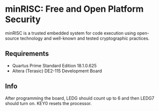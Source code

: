 # minRISC: Free and Open Platform Security
minRISC is a trusted embedded system for code execution using open-source technology and well-known and tested cryptographic practices.

## Requirements
- Quartus Prime Standard Edition 18.1.0.625
- Altera (Terasic) DE2-115 Development Board

## Info
After programming the board, LEDG should count up to 6 and then LEDG7 should turn on. KEY0 resets the processor.

